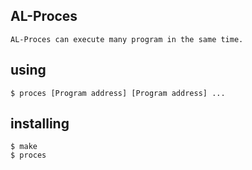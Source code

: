 ## AL-Proces
	AL-Proces can execute many program in the same time.

## using
	$ proces [Program address] [Program address] ...


## installing
	$ make
	$ proces

